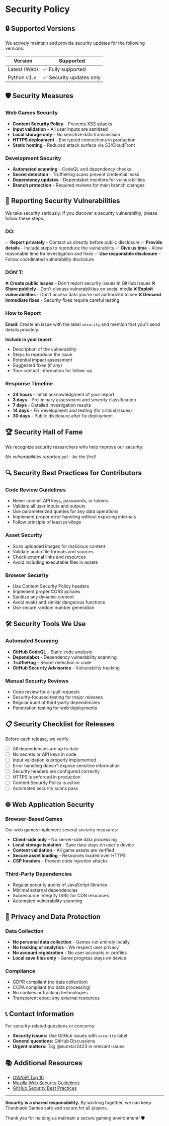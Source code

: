 # Security Policy

## 🔒 Supported Versions

We actively maintain and provide security updates for the following versions:

| Version | Supported          |
| ------- | ------------------ |
| Latest (Web) | ✅ Fully supported |
| Python v1.x | ✅ Security updates only |

## 🛡️ Security Measures

### Web Games Security
- **Content Security Policy** - Prevents XSS attacks
- **Input validation** - All user inputs are sanitized
- **Local storage only** - No sensitive data transmission
- **HTTPS deployment** - Encrypted connections in production
- **Static hosting** - Reduced attack surface via S3/CloudFront

### Development Security
- **Automated scanning** - CodeQL and dependency checks
- **Secret detection** - TruffleHog scans prevent credential leaks
- **Dependency updates** - Dependabot monitors for vulnerabilities
- **Branch protection** - Required reviews for main branch changes

## 🚨 Reporting Security Vulnerabilities

We take security seriously. If you discover a security vulnerability, please follow these steps:

### DO:
✅ **Report privately** - Contact us directly before public disclosure
✅ **Provide details** - Include steps to reproduce the vulnerability
✅ **Give us time** - Allow reasonable time for investigation and fixes
✅ **Use responsible disclosure** - Follow coordinated vulnerability disclosure

### DON'T:
❌ **Create public issues** - Don't report security issues in GitHub Issues
❌ **Share publicly** - Don't discuss vulnerabilities on social media
❌ **Exploit vulnerabilities** - Don't access data you're not authorized to see
❌ **Demand immediate fixes** - Security fixes require careful testing

### How to Report

**Email:** Create an issue with the label `security` and mention that you'll send details privately.

**Include in your report:**
- Description of the vulnerability
- Steps to reproduce the issue
- Potential impact assessment
- Suggested fixes (if any)
- Your contact information for follow-up

### Response Timeline

- **24 hours** - Initial acknowledgment of your report
- **3 days** - Preliminary assessment and severity classification  
- **7 days** - Detailed investigation results
- **14 days** - Fix development and testing (for critical issues)
- **30 days** - Public disclosure after fix deployment

## 🏆 Security Hall of Fame

We recognize security researchers who help improve our security:

*No vulnerabilities reported yet - be the first!*

## 🔍 Security Best Practices for Contributors

### Code Review Guidelines
- Never commit API keys, passwords, or tokens
- Validate all user inputs and outputs
- Use parameterized queries for any data operations
- Implement proper error handling without exposing internals
- Follow principle of least privilege

### Asset Security
- Scan uploaded images for malicious content
- Validate audio file formats and sources
- Check external links and resources
- Avoid including executable files in assets

### Browser Security
- Use Content Security Policy headers
- Implement proper CORS policies
- Sanitize any dynamic content
- Avoid eval() and similar dangerous functions
- Use secure random number generation

## 🛠️ Security Tools We Use

### Automated Scanning
- **GitHub CodeQL** - Static code analysis
- **Dependabot** - Dependency vulnerability scanning  
- **TruffleHog** - Secret detection in code
- **GitHub Security Advisories** - Vulnerability tracking

### Manual Security Reviews
- Code review for all pull requests
- Security-focused testing for major releases
- Regular audit of third-party dependencies
- Penetration testing for web deployments

## 📋 Security Checklist for Releases

Before each release, we verify:

- [ ] All dependencies are up to date
- [ ] No secrets or API keys in code
- [ ] Input validation is properly implemented
- [ ] Error handling doesn't expose sensitive information
- [ ] Security headers are configured correctly
- [ ] HTTPS is enforced in production
- [ ] Content Security Policy is active
- [ ] Automated security scans pass

## 🌐 Web Application Security

### Browser-Based Games
Our web games implement several security measures:

- **Client-side only** - No server-side data processing
- **Local storage isolation** - Save data stays on user's device
- **Content validation** - All game assets are verified
- **Secure asset loading** - Resources loaded over HTTPS
- **CSP headers** - Prevent code injection attacks

### Third-Party Dependencies
- Regular security audits of JavaScript libraries
- Minimal external dependencies
- Subresource Integrity (SRI) for CDN resources
- Automated vulnerability scanning

## 🔐 Privacy and Data Protection

### Data Collection
- **No personal data collection** - Games run entirely locally
- **No tracking or analytics** - We respect user privacy
- **No account registration** - No user accounts or profiles
- **Local save files only** - Game progress stays on device

### Compliance
- GDPR compliant (no data collection)
- CCPA compliant (no data processing)
- No cookies or tracking technologies
- Transparent about any external resources

## 📞 Contact Information

For security-related questions or concerns:

- **Security issues:** Use GitHub issues with `security` label
- **General questions:** GitHub Discussions
- **Urgent matters:** Tag @sunstar2423 in relevant issues

## 📚 Additional Resources

- [OWASP Top 10](https://owasp.org/www-project-top-ten/)
- [Mozilla Web Security Guidelines](https://infosec.mozilla.org/guidelines/web_security)
- [GitHub Security Best Practices](https://docs.github.com/en/code-security)

---

**Security is a shared responsibility.** By working together, we can keep Titanblade Games safe and secure for all players.

Thank you for helping us maintain a secure gaming environment! 🛡️